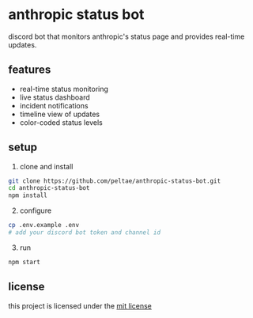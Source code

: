 # anthropic status bot

discord bot that monitors anthropic's status page and provides real-time updates.

## features

- real-time status monitoring
- live status dashboard
- incident notifications
- timeline view of updates
- color-coded status levels

## setup

1. clone and install
```bash
git clone https://github.com/peltae/anthropic-status-bot.git
cd anthropic-status-bot
npm install
```

2. configure
```bash
cp .env.example .env
# add your discord bot token and channel id
```

3. run
```bash
npm start
```

## license

this project is licensed under the [mit license](LICENSE)